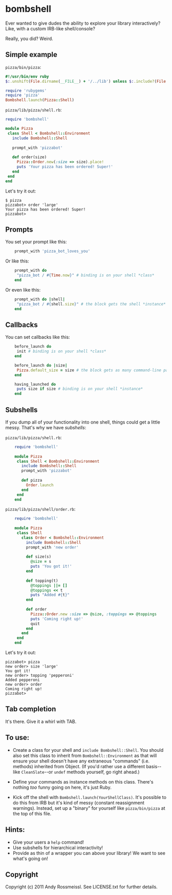 # bombshell

Ever wanted to give dudes the ability to explore your library interactively? Like, with a custom IRB-like shell/console?

Really, you did? Weird.

## Simple example

`pizza/bin/pizza`:

``` ruby
#!/usr/bin/env ruby
$:.unshift(File.dirname(__FILE__) + '/../lib') unless $:.include?(File.dirname(__FILE__) + '/../lib')

require 'rubygems'
require 'pizza'
Bombshell.launch(Pizza::Shell)
```

`pizza/lib/pizza/shell.rb`:

``` ruby
require 'bombshell'

module Pizza
 class Shell < Bombshell::Environment
   include Bombshell::Shell
   
   prompt_with 'pizzabot'
   
   def order(size)
     Pizza::Order.new(:size => size).place!
     puts 'Your pizza has been ordered! Super!'
   end
 end
end
```

Let's try it out:

    $ pizza
    pizzabot> order 'large'
    Your pizza has been ordered! Super!
    pizzabot>

## Prompts

You set your prompt like this:

``` ruby
    prompt_with 'pizza_bot_loves_you'
```

Or like this:

``` ruby
    prompt_with do
     "pizza_bot / #{Time.now}" # binding is on your shell *class*
    end
```

Or even like this:

``` ruby
    prompt_with do |shell|
     "pizza_bot / #{shell.size}" # the block gets the shell *instance* when it asks for it
    end
```

## Callbacks

You can set callbacks like this:

``` ruby
    before_launch do
     init # binding is on your shell *class*
    end

    before_launch do |size|
     Pizza.default_size = size # the block gets as many command-line parameters as you ask for
    end

    having_launched do
     puts size if size # binding is on your shell *instance*
    end
```

## Subshells

If you dump all of your functionality into one shell, things could get a little messy. That's why we have *subshells*:

`pizza/lib/pizza/shell.rb`:

``` ruby
    require 'bombshell'
    
    module Pizza
     class Shell < Bombshell::Environment
       include Bombshell::Shell
       prompt_with 'pizzabot'
       
       def pizza
         Order.launch
       end
     end
    end
```

`pizza/lib/pizza/shell/order.rb`:

``` ruby
    require 'bombshell'
    
    module Pizza
     class Shell
       class Order < Bombshell::Environment
         include Bombshell::Shell
         prompt_with 'new order'
       
         def size(s)
           @size = s
           puts 'You got it!'
         end
         
         def topping(t)
           @toppings ||= []
           @toppings << t
           puts "Added #{t}"
         end
         
         def order
           Pizza::Order.new :size => @size, :toppings => @toppings
           puts 'Coming right up!'
           quit
         end
       end
     end
    end
```

Let's try it out:

    pizzabot> pizza
    new order> size 'large'
    You got it!
    new order> topping 'pepperoni'
    Added pepperoni
    new order> order
    Coming right up!
    pizzabot>

## Tab completion

It's there. Give it a whirl with TAB.

## To use:

* Create a class for your shell and `include Bombshell::Shell`. You should also set this class to inherit from `Bombshell::Environment` as that will ensure your shell doesn't have any extraneous "commands" (i.e. methods) inherited from Object. (If you'd rather use a different basis--like `CleanSlate`--or `undef` methods yourself, go right ahead.)

* Define your commands as instance methods on this class. There's nothing *too* funny going on here, it's just Ruby.

* Kick off the shell with `Bombshell.launch(YourShellClass)`. It's possible to do this from IRB but it's kind of messy (constant reassignment warnings). Instead, set up a "binary" for yourself like `pizza/bin/pizza` at the top of this file.

## Hints:

* Give your users a `help` command!
* Use subshells for hierarchical interactivity!
* Provide as thin of a wrapper you can above your library! We want to see what's going on!

## Copyright

Copyright (c) 2011 Andy Rossmeissl. See LICENSE.txt for
further details.
